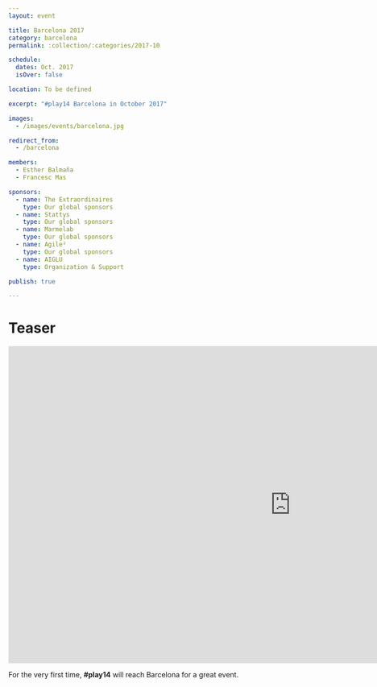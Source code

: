 ```yaml
---
layout: event

title: Barcelona 2017
category: barcelona
permalink: :collection/:categories/2017-10

schedule:
  dates: Oct. 2017
  isOver: false

location: To be defined

excerpt: "#play14 Barcelona in October 2017"

images:
  - /images/events/barcelona.jpg

redirect_from:
  - /barcelona

members:
  - Esther Balmaña
  - Francesc Mas

sponsors:
  - name: The Extraordinaires
    type: Our global sponsors
  - name: Stattys
    type: Our global sponsors
  - name: Marmelab
    type: Our global sponsors
  - name: Agile²
    type: Our global sponsors
  - name: AIGLU
    type: Organization & Support

publish: true

---
```


# Teaser

<iframe width="1120" height="630" src="https://www.youtube.com/embed/vNK-LYqu-6Q" frameborder="0" allowfullscreen></iframe>

For the very first time, **#play14** will reach Barcelona for a great event.

